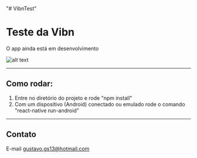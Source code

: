 "# VibnTest" 

# Teste da Vibn

O app ainda está em desenvolvimento

![alt text](https://image.ibb.co/cbRCZx/telas.jpg)

---

## Como rodar:

1.  Entre no diretório do projeto e rode "npm install"
2.  Com um dispositivo (Android) conectado ou emulado rode o comando "react-native run-android"

---

## Contato

E-mail [gustavo.gs13@hotmail.com](gustavo.gs13@hotmail.com)
